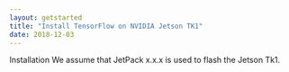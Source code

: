 ```yaml
---
layout: getstarted
title: "Install TensorFlow on NVIDIA Jetson TK1"
date: 2018-12-03
---
```


Installation
We assume that JetPack x.x.x is used to flash the Jetson Tk1.
